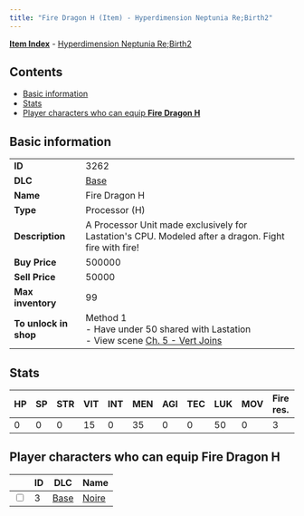 ```yaml
---
title: "Fire Dragon H (Item) - Hyperdimension Neptunia Re;Birth2"
---
```


[**Item Index**](/neptunia/rb2/item/index.html) - [Hyperdimension Neptunia Re;Birth2](/neptunia/rb2)

## Contents

- [Basic information](#basic-information)
- [Stats](#stats)
- [Player characters who can equip **Fire Dragon H**](#player-characters-who-can-equip-fire-dragon-h)

## Basic information

|   |   |
| -- | -- |
| **ID** | 3262 |
| **DLC** | [Base](/neptunia/rb2/dlc/0-base.html) |
| **Name** | Fire Dragon H |
| **Type** | Processor (H) |
| **Description** | A Processor Unit made exclusively for Lastation's CPU. Modeled after a dragon. Fight fire with fire! |
| **Buy Price** | 500000 |
| **Sell Price** | 50000 |
| **Max inventory** | 99 |
| **To unlock in shop** | Method 1<br />- Have under 50 shared with Lastation<br />- View scene [Ch. 5 - Vert Joins](/neptunia/rb2/scene/0-376-ch-5-vert-joins.html) |

## Stats

| HP | SP | STR | VIT | INT | MEN | AGI | TEC | LUK | MOV | Fire res. | Ice res. | Wind res. | Lightning res. |
| -- | -- | --- | --- | --- | --- | --- | --- | --- | --- | --------- | -------- | --------- | -------------- |
| 0 | 0 | 0 | 15 | 0 | 35 | 0 | 0 | 50 | 0 | 3 | 0 | 0 | 0 |

## Player characters who can equip **Fire Dragon H**

|    | ID | DLC | Name |
| -- | -- | --- | ---- |
| <input type="checkbox" id="rb2-player-0-3" class="trackbox" /> | 3 | [Base](/neptunia/rb2/dlc/0-base.html) | [Noire](/neptunia/rb2/player/0-3-noire.html) |